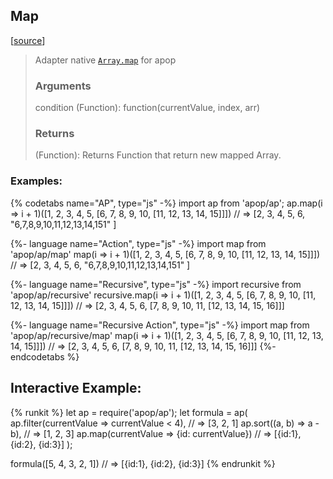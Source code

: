 ## Map
[[source](../../../src/actions/array/map.js)]

> Adapter native [`Array.map`](https://www.w3schools.com/jsref/jsref_map.asp) for apop
> ### Arguments
> 
> condition (Function): function(currentValue, index, arr)
> 
> ### Returns
> 
> (Function): Returns Function that return new mapped Array.


### Examples: 
{% codetabs name="AP", type="js" -%} 
import ap from 'apop/ap';
ap.map(i => i + 1)([1, 2, 3, 4, 5, [6, 7, 8, 9, 10, [11, 12, 13, 14, 15]]])
// => [2, 3, 4, 5, 6, "6,7,8,9,10,11,12,13,14,151" ]

{%- language name="Action", type="js" -%}
import map from 'apop/ap/map'
map(i => i + 1)([1, 2, 3, 4, 5, [6, 7, 8, 9, 10, [11, 12, 13, 14, 15]]])
// => [2, 3, 4, 5, 6, "6,7,8,9,10,11,12,13,14,151" ]

{%- language name="Recursive", type="js" -%}
import recursive from 'apop/ap/recursive'
recursive.map(i => i + 1)([1, 2, 3, 4, 5, [6, 7, 8, 9, 10, [11, 12, 13, 14, 15]]])
// => [2, 3, 4, 5, 6, [7, 8, 9, 10, 11, [12, 13, 14, 15, 16]]]

{%- language name="Recursive Action", type="js" -%}
import map from 'apop/ap/recursive/map'
map(i => i + 1)([1, 2, 3, 4, 5, [6, 7, 8, 9, 10, [11, 12, 13, 14, 15]]])
// => [2, 3, 4, 5, 6, [7, 8, 9, 10, 11, [12, 13, 14, 15, 16]]]
{%- endcodetabs %}


## Interactive Example:

{% runkit %}
let ap = require('apop/ap');
let formula = ap(
    ap.filter(currentValue => currentValue < 4), // => [3, 2, 1]
    ap.sort((a, b) => a - b), // => [1, 2, 3]
    ap.map(currentValue => {id: currentValue}) // => [{id:1}, {id:2}, {id:3}]
);

formula([5, 4, 3, 2, 1])
// => [{id:1}, {id:2}, {id:3}]
{% endrunkit %}


